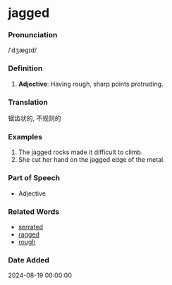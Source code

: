 # jagged
### Pronunciation
/ˈdʒæɡɪd/
### Definition
1. **Adjective**: Having rough, sharp points protruding.
### Translation
锯齿状的, 不规则的
### Examples
1. The jagged rocks made it difficult to climb.
2. She cut her hand on the jagged edge of the metal.
### Part of Speech
- Adjective
### Related Words
- [serrated](serrated.md)
- [ragged](ragged.md)
- [rough](rough.md)
### Date Added
2024-08-19 00:00:00